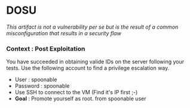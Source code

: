 # DOSU

*This artifact is not a vulnerability per se but is the result of a common misconfiguration that results in a security flaw* 

### Context : Post Exploitation

You have succeeded in obtaining valide IDs on the server following your tests. Use the following account to find a privilege escalation way.

- User : spoonable
- Password : spoonable
- Use SSH to connect to the VM (Find it's IP first ;-) 
- **Goal** : Promote yourself as root. from spoonable user 
